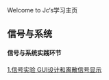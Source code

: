 Welcome to Jc‘s学习主页

## 信号与系统

#### 信号与系统实践环节

[1.信号实验 GUI设计和离散信号显示](https://github.com/Jasoncrazy-stu/Jasoncrazy-stu.github.io/tree/main/GUI%20test)